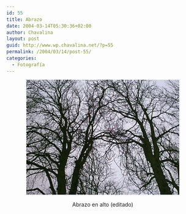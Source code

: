 ```yaml
---
id: 55
title: Abrazo
date: 2004-03-14T05:30:36+02:00
author: Chavalina
layout: post
guid: http://www.wp.chavalina.net/?p=55
permalink: /2004/03/14/post-55/
categories:
  - Fotografía
---
```

<p align="center">
  <a href="imagenes/fotos/arboles.jpg" target="_blank" alt="Abrazo en alto"><img src="/imagenes/fotos/arboles(low).jpg" alt="&Aacute;rboles en la universidad de Eist." border="0" /></a>
</p>

<p align="center">
  <span title="vaya nombrecito jeje" class="anotacion">Abrazo en alto</span> (editado)
</p>